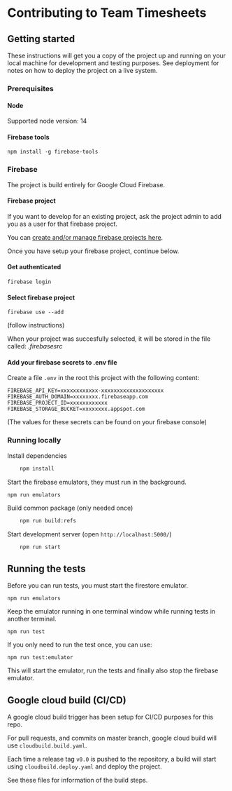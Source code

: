 # Contributing to Team Timesheets

## Getting started

These instructions will get you a copy of the project up and running on your local machine for development and testing purposes. See deployment for notes on how to deploy the project on a live system.

### Prerequisites

#### Node

Supported node version: 14

#### Firebase tools

```
npm install -g firebase-tools
```

### Firebase

The project is build entirely for Google Cloud Firebase.

#### Firebase project

If you want to develop for an existing project, ask the project admin to add you as a user for that firebase project.

You can [create and/or manage firebase projects here](https://console.firebase.google.com).

Once you have setup your firebase project, continue below.

#### Get authenticated

`firebase login`

#### Select firebase project
`firebase use --add`

(follow instructions)

When your project was succesfully selected, it will be stored in the file called: *.firebasesrc*

#### Add your firebase secrets to .env file

Create a file `.env` in the root this project with the following content:

```
FIREBASE_API_KEY=xxxxxxxxxxxx-xxxxxxxxxxxxxxxxxxxx
FIREBASE_AUTH_DOMAIN=xxxxxxxx.firebaseapp.com
FIREBASE_PROJECT_ID=xxxxxxxxxxxx
FIREBASE_STORAGE_BUCKET=xxxxxxxx.appspot.com
```

(The values for these secrets can be found on your firebase console)

### Running locally

Install dependencies

```sh
    npm install
```

Start the firebase emulators, they must run in the background.

```sh
npm run emulators
```

Build common package (only needed once)

```sh
    npm run build:refs
```

Start development server (open `http://localhost:5000/`)

```
    npm run start
```

## Running the tests

Before you can run tests, you must start the firestore emulator.

```shell
npm run emulators
```
Keep the emulator running in one terminal window while running tests in another terminal.

```shell
npm run test
```

If you only need to run the test once, you can use:

```shell
npm run test:emulator
```
This will start the emulator, run the tests and finally also stop the firebase emulator.

## Google cloud build (CI/CD)

A google cloud build trigger has been setup for CI/CD purposes for this repo.

For pull requests, and commits on master branch, google cloud build will use `cloudbuild.build.yaml`.

Each time a release tag `v0.0` is pushed to the repository, a build will start using `cloudbuild.deploy.yaml` and deploy the project.

See these files for information of the build steps.